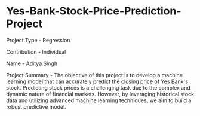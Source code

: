 # Yes-Bank-Stock-Price-Prediction-Project

Project Type - Regression

Contribution - Individual

Name - Aditya Singh

Project Summary -
The objective of this project is to develop a machine learning model that can accurately predict the closing price of Yes Bank's stock. Predicting stock prices is a challenging task due to the complex and dynamic nature of financial markets. However, by leveraging historical stock data and utilizing advanced machine learning techniques, we aim to build a robust predictive model.
